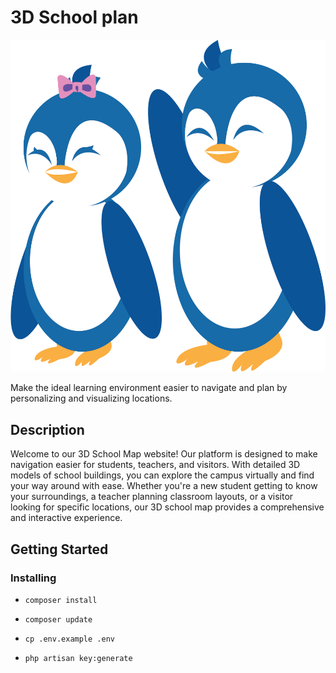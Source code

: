 # 3D School plan

![img](https://github.com/Vnswx/School-Map-Laravel/blob/main/Eat/public/forcss/img/maskot1.png "Logo Title Text 1")

Make the ideal learning environment easier to navigate and plan by personalizing and visualizing locations. 

## Description

Welcome to our 3D School Map website! Our platform is designed to make navigation easier for students, teachers, and visitors. With detailed 3D models of school buildings, you can explore the campus virtually and find your way around with ease. Whether you're a new student getting to know your surroundings, a teacher planning classroom layouts, or a visitor looking for specific locations, our 3D school map provides a comprehensive and interactive experience.

## Getting Started

### Installing

* ``` composer install ```

* ``` composer update ```

* ``` cp .env.example .env ```

* ``` php artisan key:generate ```
